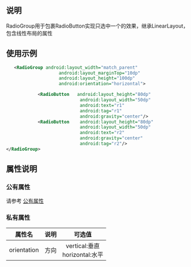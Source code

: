 ## 说明
RadioGroup用于包裹RadioButton实现只选中一个的效果，继承LinearLayout，包含线性布局的属性

## 使用示例
```xml
   <RadioGroup android:layout_width="match_parent"
                    android:layout_marginTop="10dp"
                    android:layout_height="100dp"
                    android:orientation="horizontal">

            <RadioButton   android:layout_height="80dp"
                            android:layout_width="50dp"
                            android:text="r1"
                            android:tag="r1"
                            android:gravity="center"/>
            <RadioButton    android:layout_height="80dp"
                            android:layout_width="50dp"
                            android:text="r2"
                            android:gravity="center"
                            android:tag="r2"/>
</RadioGroup>
```

## 属性说明

### 公有属性
请参考 [公有属性](/zh-cn/funcs/ui/ui-native-view.md#公有属性)

### 私有属性

| 属性名 | 说明 | 可选值 |
| :------: | :------: | :------: |
| orientation | 方向 | vertical:垂直 <br/> horizontal:水平 |